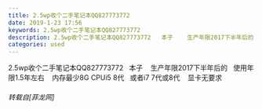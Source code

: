 ```yaml
---
title: 2.5wp收个二手笔记本QQ827773772
date: 2019-1-23 17:56
keywords: 2.5wp收个二手笔记本QQ827773772
description: 2.5wp收个二手笔记本QQ827773772   本子    生产年限2017下半年后的   使用年限1.5年左右    内存最少8G CPUi5 8代   或者i7 7代或8代    显卡无要求    
categories: used
---
```

<td class="t_f" id="postmessage_2776726">

2.5wp收个二手笔记本QQ827773772   本子    生产年限2017下半年后的   使用年限1.5年左右    内存最少8G CPUi5 8代   或者i7 7代或8代    显卡无要求    </td>
###### 转载自[菲龙网]